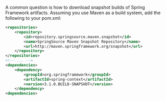A common question is how to download snapshot builds of Spring Framework artifacts.  Assuming you use Maven as a build system, add the following to your pom.xml:

```xml
<repositories>
    <repository>
        <id>repository.springsource.maven.snapshot</id>
        <name>SpringSource Maven Snapshot Repository</name>
        <url>http://maven.springframework.org/snapshot</url>
    </repository>
</repositories>
<!-- ... -->
<dependencies>
    <dependency>
        <groupId>org.springframework</groupId>
        <artifactId>spring-context</artifactId>
        <version>3.1.0.BUILD-SNAPSHOT</version>
    </dependency>
<dependencies>
```